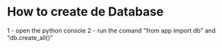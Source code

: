 # How to create de Database
 1 - open the python console
 2 - run the comand "from app import db" and "db.create_all()"